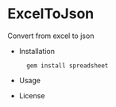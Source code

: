 ExcelToJson
===========

Convert from excel to json

* Installation
 
        gem install spreadsheet
* Usage
* License
